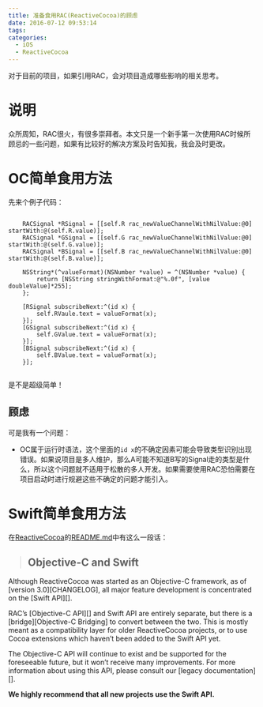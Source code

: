 ```yaml
---
title: 准备食用RAC(ReactiveCocoa)的顾虑
date: 2016-07-12 09:53:14
tags: 
categories:
  - iOS
  - ReactiveCocoa
---
```


对于目前的项目，如果引用RAC，会对项目造成哪些影响的相关思考。

<!--more-->

# 说明

众所周知，RAC很火，有很多崇拜者。本文只是一个新手第一次使用RAC时候所顾忌的一些问题，如果有比较好的解决方案及时告知我，我会及时更改。


# OC简单食用方法

先来个例子代码：

```objc

    RACSignal *RSignal = [[self.R rac_newValueChannelWithNilValue:@0] startWith:@(self.R.value)];
    RACSignal *GSignal = [[self.G rac_newValueChannelWithNilValue:@0] startWith:@(self.G.value)];
    RACSignal *BSignal = [[self.B rac_newValueChannelWithNilValue:@0] startWith:@(self.B.value)];

    NSString*(^valueFormat)(NSNumber *value) = ^(NSNumber *value) {
        return [NSString stringWithFormat:@"%.0f", [value doubleValue]*255];
    };
    
    [RSignal subscribeNext:^(id x) {
        self.RVaule.text = valueFormat(x);
    }];
    [GSignal subscribeNext:^(id x) {
        self.GValue.text = valueFormat(x);
    }];
    [BSignal subscribeNext:^(id x) {
        self.BValue.text = valueFormat(x);
    }];
    
```

是不是超级简单！


## 顾虑

可是我有一个问题：

- OC属于运行时语法，这个里面的`id x`的不确定因素可能会导致类型识别出现错误。如果说项目是多人维护，那么A可能不知道B写的Signal走的类型是什么，所以这个问题就不适用于松散的多人开发。如果需要使用RAC恐怕需要在项目启动时进行规避这些不确定的问题才能引入。


# Swift简单食用方法

在[ReactiveCocoa](https://github.com/ReactiveCocoa/ReactiveCocoa)的[README.md](https://github.com/ReactiveCocoa/ReactiveCocoa#objective-c-and-swift)中有这么一段话：

> ## Objective-C and Swift
>
  Although ReactiveCocoa was started as an Objective-C framework, as of [version
  3.0][CHANGELOG], all major feature development is concentrated on the [Swift API][].
>
  RAC’s [Objective-C API][] and Swift API are entirely separate, but there is
  a [bridge][Objective-C Bridging] to convert between the two. This
  is mostly meant as a compatibility layer for older ReactiveCocoa projects, or to
  use Cocoa extensions which haven’t been added to the Swift API yet.
>
  The Objective-C API will continue to exist and be supported for the foreseeable
  future, but it won’t receive many improvements. For more information about using
  this API, please consult our [legacy documentation][].
>
  **We highly recommend that all new projects use the Swift API.**
